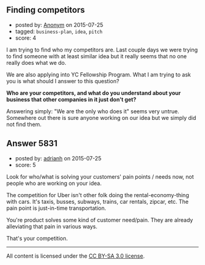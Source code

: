 ## Finding competitors

- posted by: [Anonym](https://stackexchange.com/users/6681154/anonym) on 2015-07-25
- tagged: `business-plan`, `idea`, `pitch`
- score: 4

<p>I am trying to find who my competitors are. Last couple days we were trying to find someone with at least similar idea but it really seems that no one really does what we do.</p>

<p>We are also applying into YC Fellowship Program. What I am trying to ask you is what should I answer to this question?</p>

<p><strong>Who are your competitors, and what do you understand about your business that other companies in it just don't get?</strong></p>

<p>Answering simply: "We are the only who does it" seems very untrue. Somewhere out there is sure anyone working on our idea but we simply did not find them.</p>



## Answer 5831

- posted by: [adrianh](https://stackexchange.com/users/7553/adrianh) on 2015-07-25
- score: 5

<p>Look for who/what is solving your customers' pain points / needs now, not people who are working on your idea.</p>

<p>The competition for Uber isn't other folk doing the rental-economy-thing with cars. It's taxis, busses, subways, trains, car rentals, zipcar, etc. The pain point is just-in-time transportation.</p>

<p>You're product solves some kind of customer need/pain. They are already alleviating that pain in various ways. </p>

<p>That's your competition.</p>




---

All content is licensed under the [CC BY-SA 3.0 license](https://creativecommons.org/licenses/by-sa/3.0/).
